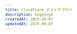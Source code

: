 ```yaml
---
title: cloudflare テストデプロイ
description: hogehoge
createdAt: 2025-09-07
updatedAt: 2025-09-07
---
```

